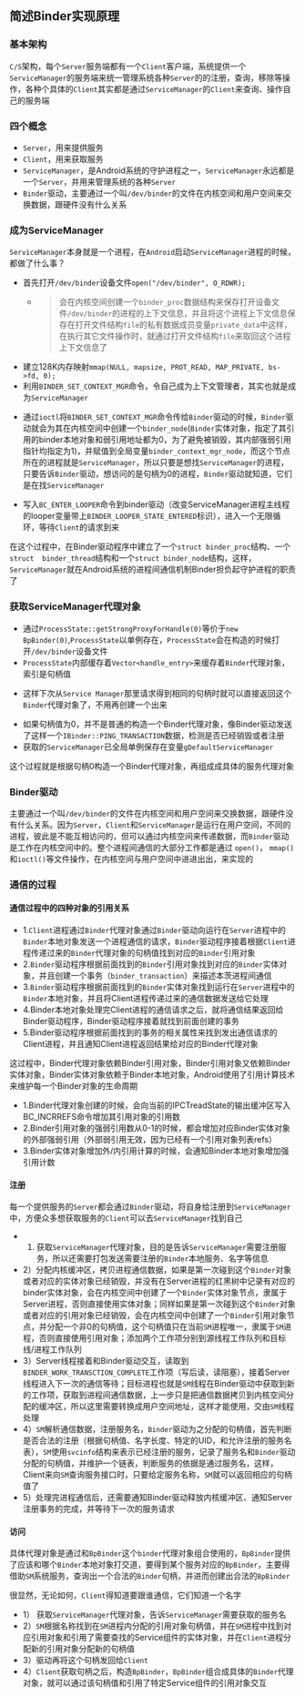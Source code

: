 ## 简述Binder实现原理

### 基本架构
`C/S`架构，每个`Server`服务端都有一个`Client`客户端，系统提供一个`ServiceManager`的服务端来统一管理系统各种`Server`的的注册，查询，移除等操作，各种个具体的`Client`其实都是通过`ServiceManager`的`Client`来查询、操作自己的服务端

### 四个概念
* `Server`，用来提供服务
* `Client`，用来获取服务
* `ServiceManager`，是Android系统的守护进程之一，`ServiceManager`永远都是一个`Server`，并用来管理系统的各种`Server`
* `Binder`驱动，主要通过一个叫`/dev/binder`的文件在内核空间和用户空间来交换数据，跟硬件没有什么关系

### 成为ServiceManager
`ServiceManager`本身就是一个进程，在`Android`启动`ServiceManager`进程的时候，都做了什么事？
* 首先打开`/dev/binder`设备文件`open("/dev/binder", O_RDWR);`
  - >会在内核空间创建一个`binder_proc`数据结构来保存打开设备文件`/dev/binder`的进程的上下文信息，并且将这个进程上下文信息保存在打开文件结构`file`的私有数据成员变量`private_data`中这样，在执行其它文件操作时，就通过打开文件结构`file`来取回这个进程上下文信息了
* 建立128K内存映射`mmap(NULL, mapsize, PROT_READ, MAP_PRIVATE, bs->fd, 0);`
* 利用`BINDER_SET_CONTEXT_MGR`命令，令自己成为上下文管理者，其实也就是成为`ServiceManager`
 - 通过`ioctl`将`BINDER_SET_CONTEXT_MGR`命令传给`Binder`驱动的时候，`Binder`驱动就会为其在内核空间中创建一个`binder_node`(`Binder`实体对象，指定了其引用的binder本地对象和弱引用地址都为0，为了避免被销毁，其内部强弱引用指针均指定为1)，并赋值到全局变量`binder_context_mgr_node`，而这个节点所在的进程就是`ServiceManager`，所以只要是想找`ServiceManager`的进程，只要告诉`Binder`驱动，想访问的是句柄为0的进程，`Binder`驱动就知道，它们是在找`ServiceManager`
* 写入`BC_ENTER_LOOPER`命令到binder驱动（改变ServiceManager进程主线程的looper变量带上`BINDER_LOOPER_STATE_ENTERED`标识），进入一个无限循环，等待`Client`的请求到来

在这个过程中，在Binder驱动程序中建立了一个`struct binder_proc`结构、一个`struct  binder_thread`结构和一个`struct binder_node`结构，这样，`ServiceManager`就在Android系统的进程间通信机制Binder担负起守护进程的职责了

### 获取ServiceManager代理对象
* 通过`ProcessState::getStrongProxyForHandle(0)`等价于`new BpBinder(0)`,`ProcessState`以单例存在，`ProcessState`会在构造的时候打开`/dev/binder`设备文件
* `ProcessState`内部缓存着`Vector<handle_entry>`来缓存着`Binder`代理对象，索引是句柄值
 - 这样下次从`Service Manager`那里请求得到相同的句柄时就可以直接返回这个`Binder`代理对象了，不用再创建一个出来
* 如果句柄值为0，并不是普通的构造一个Binder代理对象，像Binder驱动发送了这样一个`IBinder::PING_TRANSACTION`数据，检测是否已经销毁或者注册
* 获取的`ServiceManager`已全局单例保存在变量`gDefaultServiceManager`

这个过程就是根据句柄0构造一个Binder代理对象，再组成成具体的服务代理对象

### Binder驱动
主要通过一个叫`/dev/binder`的文件在内核空间和用户空间来交换数据，跟硬件没有什么关系。因为`Server`，`Client`和`ServiceManager`是运行在用户空间，不同的进程，彼此是不能互相访问的，但可以通过内核空间来传递数据，而`Binder`驱动是工作在内核空间中的。整个进程间通信的大部分工作都是通过 `open()`， `mmap()`和`ioctl()`等文件操作，在内核空间与用户空间中进进出出，来实现的

### 通信的过程
#### 通信过程中的四种对象的引用关系
* 1.`Client`进程通过`Binder`代理对象通过`Binder`驱动向运行在`Server`进程中的`Binder`本地对象发送一个进程通信的请求，`Binder`驱动程序接着根据`Client`进程传递过来的`Binder`代理对象的句柄值找到对应的`Binder`引用对象
* 2.`Binder`驱动程序根据前面找到的`Binder`引用对象找到对应的`Binder`实体对象，并且创建一个事务（`binder_transaction`）来描述本茨进程间通信
* 3.`Binder`驱动程序根据前面找到的`Binder`实体对象找到运行在`Server`进程中的`Binder`本地对象，并且将Client进程传递过来的通信数据发送给它处理
* 4.Binder本地对象处理完Client进程的通信请求之后，就将通信结果返回给Binder驱动程序，Binder驱动程序接着就找到前面创建的事务
* 5.Binder驱动程序根据前面找到的事务的相关属性来找到发出通信请求的Client进程，并且通知Client进程返回结果给对应的Binder代理对象

这过程中，Binder代理对象依赖Binder引用对象，Binder引用对象又依赖Binder实体对象，Binder实体对象依赖于Binder本地对象，Android使用了引用计算技术来维护每一个Binder对象的生命周期

* 1.Binder代理对象创建的时候，会向当前的IPCTreadState的输出缓冲区写入BC_INCRREFS命令增加其引用对象的引用数
* 2.Binder引用对象的强弱引用数从0-1的时候，都会增加对应Binder实体对象的外部强弱引用（外部弱引用无效，因为已经有一个引用对象列表refs）
* 3.Binder实体对象增加外/内引用计算的时候，会通知Binder本地对象增加强引用计数

#### 注册
每一个提供服务的`Server`都会通过`Binder`驱动，将自身给注册到`ServiceManager`中，方便众多想获取服务的`Client`可以去`ServiceManager`找到自己
* 1) 获取`ServiceManager`代理对象，目的是告诉`ServiceManager`需要注册服务，所以还需要打包发送需要注册的`Binder`本地服务、名字等信息
* 2）分配内核缓冲区，拷贝进程通信数据，如果是第一次碰到这个`Binder`对象或者对应的实体对象已经销毁，并没有在Server进程的红黑树中记录有对应的binder实体对象，会在内核空间中创建了一个`Binder`实体对象节点，隶属于Server进程，否则直接使用实体对象；同样如果是第一次碰到这个`Binder`对象或者对应的引用对象已经销毁，会在内核空间中创建了一个`Binder`引用对象节点，并分配一个非0的句柄值，这个句柄值只在当前`SM`进程唯一，隶属于`SM`进程，否则直接使用引用对象；添加两个工作项分别到源线程工作队列和目标线/进程工作队列
* 3）Server线程接着和Binder驱动交互，读取到`BINDER_WORK_TRANSCTION_COMPLETE`工作项（写后读，读阻塞），接着Server线程进入下一次的通信等待；目标进程也就是`SM`线程在Binder驱动中获取到新的工作项，获取到进程间通信数据，上一步只是把通信数据拷贝到内核空间分配的缓冲区，所以这里需要转换成用户空间地址，这样才能使用，交由`SM`线程处理
* 4）`SM`解析通信数据，注册服务名，`Binder`驱动为之分配的句柄值，首先判断是否合法的注册（根据句柄值、名字长度、特定的UID，和允许注册的服务名表），`SM`使用`svcinfo`结构来表示已经注册的服务，记录了服务名和`Binder`驱动分配的句柄值，并维护一个链表，判断服务的依据是通过服务名，这样，Client来向`SM`查询服务接口时，只要给定服务名称，`SM`就可以返回相应的句柄值了
* 5）处理完进程通信后，还需要通知Binder驱动释放内核缓冲区、通知Server注册事务的完成，并等待下一次的服务请求

#### 访问
具体代理对象是通过和`BpBinder`这个`binder`代理对象组合使用的，`BpBinder`提供了应该和哪个`Binder`本地对象打交道，要得到某个服务对应的`BpBinder`，主要得借助`SM`系统服务，查询出一个合法的`Binder`句柄，并进而创建出合法的`BpBinder`

很显然，无论如何，`Client`得知道要跟谁通信，它们知道一个名字
* 1） 获取`ServiceManager`代理对象，告诉`ServiceManager`需要获取的服务名
* 2）`SM`根据名称找到在`SM`进程内分配的引用对象句柄值，并在`SM`进程中找到对应引用对象和引用了需要查找的Service组件的实体对象，并在`Client`进程分配新的引用对象分配新的句柄值
* 3）驱动再将这个句柄发回给`Client`
* 4）`Client`获取句柄之后，构造`BpBinder`，`BpBinder`组合成具体的`Binder`代理对象，就可以通过该句柄值和引用了特定Service组件的引用对象交互
